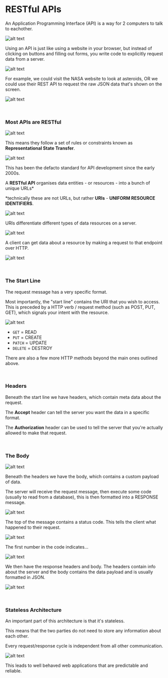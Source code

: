 # RESTful APIs

An Application Programming Interface (API) is a way for 2 computers to talk to eachother. 

![alt text](images/{CB5C41C2-18D6-4EA1-BC64-244225E2AB60}.png)

Using an API is just like using a website in your browser, but instead of clicking on buttons and filling out forms, you write code to explicitly request data from a server. 

![alt text]({184EEB04-8AB6-4FB6-AAA5-3ED842EEF5E7}.png)

For example, we could visit the NASA website to look at asteroids, OR we could use their REST API to request the raw JSON data that's shown on the screen.

![alt text](images/{C91F16B7-2543-46EB-853F-10B287357AA6}.png)

<br>

### Most APIs are RESTful

![alt text](images/{A80B44B3-A0DE-495E-B8E0-A9655A687DC5}.png)

This means they follow a set of rules or constraints known as **Representational State Transfer**.

![alt text](images/{00CEC90F-C781-4056-9053-15A04D56C307}.png)

This has been the defacto standard for API development since the early 2000s.

A **RESTful API** organises data entities - or resources - into a bunch of unique URLs*

*technically these are not URLs, but rather **URIs** - **UNIFORM RESOURCE IDENTIFIERS**.

![alt text](images/{67450EA1-3B49-468A-9670-6E3472BCD7C1}.png)

URIs differentiate different types of data resources on a server. 

![alt text](images/{9814F9E5-A99F-4789-8768-7E6FA4920FC2}.png)

A client can get data about a resource by making a request to that endpoint over HTTP.

![alt text](images/{ABF4C252-CFC6-4179-88D9-37FA47481726}.png)

<br>

### The Start Line

The request message has a very specific format. 

Most importantly, the "start line" contains the URI that you wish to access. This is preceded by a HTTP verb / request method (such as POST, PUT, GET), which signals your intent with the resource.

![alt text](images/{140B9B76-6A45-4E18-A6A3-A81A411AD2A6}.png)

- `GET` = READ
- `PUT` = CREATE
- `PATCH` = UPDATE
- `DELETE` = DESTROY

There are also a few more HTTP methods beyond the main ones outlined above. 

<br>

### Headers

Beneath the start line we have headers, which contain meta data about the request. 

The **Accept** header can tell the server you want the data in a specific format. 

The **Authorization** header can be used to tell the server that you're actually allowed to make that request. 

<br>

### The Body

![alt text](images/{2DD220B4-D8E3-4AFE-939A-406F9510092A}.png)

Beneath the headers we have the body, which contains a custom payload of data. 

The server will receive the request message, then execute some code (usually to read from a database), this is then formatted into a RESPONSE message.

![alt text](images/{03529B4C-A68A-48D7-A438-5D635C117064}.png)

The top of the message contains a status code. This tells the client what happened to their request. 

![alt text](images/{B41C3E12-F0BF-4B63-AF61-D864B317A08C}.png)

The first number in the code indicates...

![alt text](images/{12543153-7021-40C4-AA5A-80C4259A1531}.png)

We then have the response headers and body.
The headers contain info about the server and the body contains the data payload and is usually formatted in JSON. 

![alt text](images/{BDEAEB04-864C-4BEB-B6D2-F4A1809C0B25}.png)


<br>

### Stateless Architecture

An important part of this architecture is that it's stateless.

This means that the two parties do not need to store any information about each other.

Every request/response cycle is independent from all other communication.  

![alt text](images/{825B4D06-8BCE-48C4-9CC0-14F89F851281}.png)

This leads to well behaved web applications that are predictable and reliable. 